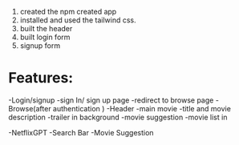 1) created the npm created app
2) installed and used the tailwind css.
3) built the header
4) built login form
4) signup form

# Features:
-Login/signup
  -sign In/ sign up page
  -redirect to browse page
-Browse(after authentication )
     -Header
     -main movie
         -title and movie description
         -trailer in background
         -movie suggestion
               -movie list in 

-NetflixGPT
  -Search Bar
  -Movie Suggestion               